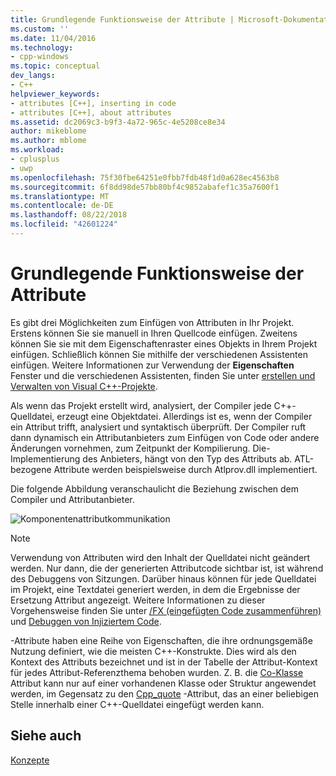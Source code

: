 ```yaml
---
title: Grundlegende Funktionsweise der Attribute | Microsoft-Dokumentation
ms.custom: ''
ms.date: 11/04/2016
ms.technology:
- cpp-windows
ms.topic: conceptual
dev_langs:
- C++
helpviewer_keywords:
- attributes [C++], inserting in code
- attributes [C++], about attributes
ms.assetid: dc2069c3-b9f3-4a72-965c-4e5208ce8e34
author: mikeblome
ms.author: mblome
ms.workload:
- cplusplus
- uwp
ms.openlocfilehash: 75f30fbe64251e0fbb7fdb48f1d0a628ec4563b8
ms.sourcegitcommit: 6f8dd98de57bb80bf4c9852abafef1c35a7600f1
ms.translationtype: MT
ms.contentlocale: de-DE
ms.lasthandoff: 08/22/2018
ms.locfileid: "42601224"
---
```

# <a name="basic-mechanics-of-attributes"></a>Grundlegende Funktionsweise der Attribute

Es gibt drei Möglichkeiten zum Einfügen von Attributen in Ihr Projekt. Erstens können Sie sie manuell in Ihren Quellcode einfügen. Zweitens können Sie sie mit dem Eigenschaftenraster eines Objekts in Ihrem Projekt einfügen. Schließlich können Sie mithilfe der verschiedenen Assistenten einfügen. Weitere Informationen zur Verwendung der **Eigenschaften** Fenster und die verschiedenen Assistenten, finden Sie unter [erstellen und Verwalten von Visual C++-Projekte](../ide/creating-and-managing-visual-cpp-projects.md).

Als wenn das Projekt erstellt wird, analysiert, der Compiler jede C++-Quelldatei, erzeugt eine Objektdatei. Allerdings ist es, wenn der Compiler ein Attribut trifft, analysiert und syntaktisch überprüft. Der Compiler ruft dann dynamisch ein Attributanbieters zum Einfügen von Code oder andere Änderungen vornehmen, zum Zeitpunkt der Kompilierung. Die-Implementierung des Anbieters, hängt von den Typ des Attributs ab. ATL-bezogene Attribute werden beispielsweise durch Atlprov.dll implementiert.

Die folgende Abbildung veranschaulicht die Beziehung zwischen dem Compiler und Attributanbieter.

![Komponentenattributkommunikation](../windows/media/vccompattrcomm.gif "VcCompAttrComm")

> [!NOTE]
> Verwendung von Attributen wird den Inhalt der Quelldatei nicht geändert werden. Nur dann, die der generierten Attributcode sichtbar ist, ist während des Debuggens von Sitzungen. Darüber hinaus können für jede Quelldatei im Projekt, eine Textdatei generiert werden, in dem die Ergebnisse der Ersetzung Attribut angezeigt. Weitere Informationen zu dieser Vorgehensweise finden Sie unter [/FX (eingefügten Code zusammenführen)](../build/reference/fx-merge-injected-code.md) und [Debuggen von Injiziertem Code](/visualstudio/debugger/how-to-debug-injected-code).

-Attribute haben eine Reihe von Eigenschaften, die ihre ordnungsgemäße Nutzung definiert, wie die meisten C++-Konstrukte. Dies wird als den Kontext des Attributs bezeichnet und ist in der Tabelle der Attribut-Kontext für jedes Attribut-Referenzthema behoben wurden. Z. B. die [Co-Klasse](../windows/coclass.md) Attribut kann nur auf einer vorhandenen Klasse oder Struktur angewendet werden, im Gegensatz zu den [Cpp_quote](../windows/cpp-quote.md) -Attribut, das an einer beliebigen Stelle innerhalb einer C++-Quelldatei eingefügt werden kann.

## <a name="see-also"></a>Siehe auch

[Konzepte](../windows/attributed-programming-concepts.md)